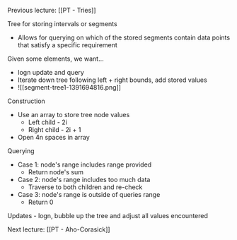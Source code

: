 Previous lecture:  [[PT - Tries]]


Tree for storing intervals or segments
- Allows for querying on which of the stored segments contain data points that satisfy a specific requirement

Given some elements, we want...
- logn update and query
- Iterate down tree following left + right bounds, add stored values
- ![[segment-tree1-1391694816.png]]

Construction
- Use an array to store tree node values
	- Left child - 2i
	- Right child - 2i + 1
- Open 4n spaces in array

Querying
- Case 1: node's range includes range provided
	- Return node's sum
- Case 2: node's range includes too much data
	- Traverse to both children and re-check
- Case 3: node's range is outside of queries range
	- Return 0

Updates - logn, bubble up the tree and adjust all values encountered


Next lecture: [[PT - Aho-Corasick]]